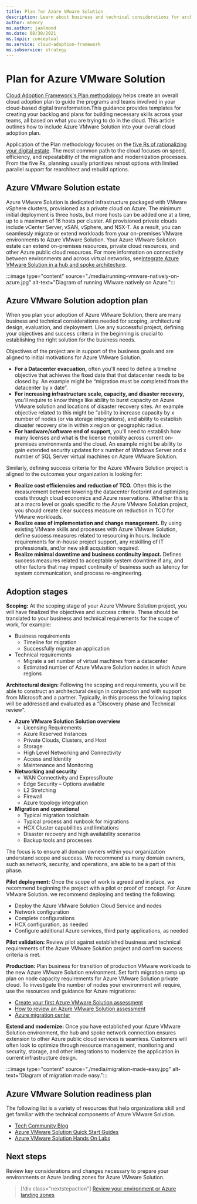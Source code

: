 ```yaml
---
title: Plan for Azure VMware Solution
description: Learn about business and technical considerations for architectural design, evaluation, and deployment of Azure VMWare Solution
author: mhenry
ms.author: jaalmond
ms.date: 08/30/2021
ms.topic: conceptual
ms.service: cloud-adoption-framework
ms.subservice: strategy
---
```


# Plan for Azure VMware Solution

[Cloud Adoption Framework's Plan methodology](../../plan/index.md) helps create an overall cloud adoption plan to guide the programs and teams involved in your cloud-based digital transformation.This guidance provides templates for creating your backlog and plans for building necessary skills across your teams, all based on what you are trying to do in the cloud. This article outlines how to include Azure VMware Solution into your overall cloud adoption plan.

Application of the Plan methodology focuses on the [five Rs of rationalizing your digital estate](../../digital-estate/5-rs-of-rationalization.md). The most common path to the cloud focuses on speed, efficiency, and repeatability of the migration and modernization processes. From the five Rs, planning usually prioritizes rehost options with limited parallel support for rearchitect and rebuild options.

## Azure VMware Solution estate

Azure VMware Solution is dedicated infrastructure packaged with VMware vSphere clusters, provisioned as a private cloud on Azure. The minimum initial deployment is three hosts, but more hosts can be added one at a time, up to a maximum of 16 hosts per cluster. All provisioned private clouds include vCenter Server, vSAN, vSphere, and NSX-T. As a result, you can seamlessly migrate or extend workloads from your on-premises VMware environments to Azure VMware Solution. Your Azure VMware Solution estate can extend on-premises resources, private cloud resources, and other Azure public cloud resources. For more information on connectivity between environments and across virtual networks, see[Integrate Azure VMware Solution in a hub and spoke architecture](./concepts-hub-and-spoke.md).

:::image type="content" source="./media/running-vmware-natively-on-azure.jpg" alt-text="Diagram of running VMware natively on Azure.":::

## Azure VMware Solution adoption plan

When you plan your adoption of Azure VMware Solution, there are many business and technical considerations needed for scoping, architectural design, evaluation, and deployment. Like any successful project, defining your objectives and success criteria in the beginning is crucial to establishing the right solution for the business needs.

Objectives of the project are in support of the business goals and are aligned to initial motivations for Azure VMware Solution.

- **For a Datacenter evacuation,** often you'll need to define a timeline objective that achieves the fixed date that that datacenter needs to be closed by. An example might be “migration must be completed from the datacenter by x date”.
- **For increasing infrastructure scale, capacity, and disaster recovery,** you'll require to know things like ability to burst capacity on Azure VMware solution and locations of disaster recovery sites. An example objective related to this might be “ability to increase capacity by x number of nodes (or via storage integrations), and ability to establish disaster recovery site in within x region or geographic radius.
- **For hardware/software end of support,** you'll need to establish how many licenses and what is the license mobility across current on-premises environments and the cloud. An example might be ability to gain extended security updates for x number of Windows Server and x number of SQL Server virtual machines on Azure VMware Solution.

Similarly, defining success criteria for the Azure VMware Solution project is aligned to the outcomes your organization is looking for:

- **Realize cost efficiencies and reduction of TCO.** Often this is the measurement between lowering the datacenter footprint and optimizing costs through cloud economics and Azure reservations. Whether this is at a macro level or goals specific to the Azure VMware Solution project, you should create clear success measure on reduction in TCO for VMware workloads.
- **Realize ease of implementation and change management.** By using existing VMware skills and processes with Azure VMware Solution, define success measures related to resourcing in hours. Include requirements for in-house project support, any reskilling of IT professionals, and/or new skill acquisition required.
- **Realize minimal downtime and business continuity impact.** Defines success measures related to acceptable system downtime if any, and other factors that may impact continuity of business such as latency for system communication, and process re-engineering.

## Adoption stages

**Scoping:** At the scoping stage of your Azure VMware Solution project, you will have finalized the objectives and success criteria. These should be translated to your business and technical requirements for the scope of work, for example:

- Business requirements
  - Timeline for migration
  - Successfully migrate an application
- Technical requirements
  - Migrate a set number of virtual machines from a datacenter
  - Estimated number of Azure VMware Solution nodes in which Azure regions

**Architectural design:**
Following the scoping and requirements, you will be able to construct an architectural design in conjunction and with support from Microsoft and a partner. Typically, in this process the following topics will be addressed and evaluated as a “Discovery phase and Technical review".

- **Azure VMware Solution Solution overview**
  - Licensing Requirements
  - Azure Reserved Instances
  - Private Clouds, Clusters, and Host
  - Storage
  - High Level Networking and Connectivity
  - Access and Identity
  - Maintenance and Monitoring
- **Networking and security**
  - WAN Connectivity and ExpressRoute
  - Edge Security – Options available
  - L2 Stretching
  - Firewall
  - Azure topology integration
- **Migration and operational**
  - Typical migration toolchain
  - Typical process and runbook for migrations
  - HCX Cluster capabilities and limitations
  - Disaster recovery and high availability scenarios
  - Backup tools and processes

The focus is to ensure all domain owners within your organization understand scope and success. We recommend as many domain owners, such as network, security, and operations, are able to be a part of this phase.

**Pilot deployment:** Once the scope of work is agreed and in place, we recommend beginning the project with a pilot or proof of concept. For Azure VMware Solution. we recommend deploying and testing the following:

- Deploy the Azure VMware Solution Cloud Service and nodes
- Network configuration
- Complete configurations
- HCX configuration, as needed
- Configure additional Azure services, third party applications, as needed

**Pilot validation:** Review pilot against established business and technical requirements of the Azure VMware Solution project and confirm success criteria is met.

**Production:** Plan business for transition of production VMware workloads to the new Azure VMware Solution environment. Set forth migration ramp up plan on node capacity requirements for Azure VMware Solution private cloud. To investigate the number of nodes your environment will require, use the resources and guidance for Azure migrations:

- [Create your first Azure VMware Solution assessment](/azure/migrate/how-to-create-azure-vmware-solution-assessment)
- [How to review an Azure VMware Solution assessment](/azure/migrate/tutorial-assess-vmware-azure-vmware-solution)
- [Azure migration center](https://azure.microsoft.com/migration/)

**Extend and modernize:** Once you have established your Azure VMware Solution environment, the hub and spoke network connection ensures extension to other Azure public cloud services is seamless. Customers will often look to optimize through resource management, monitoring and security, storage, and other integrations to modernize the application in current infrastructure design.

:::image type="content" source="./media/migration-made-easy.jpg" alt-text="Diagram of migration made easy.":::

## Azure VMware Solution readiness plan

The following list is a variety of resources that help organizations skill and get familiar with the technical components of Azure VMware Solution.

- [Tech Community Blog](https://techcommunity.microsoft.com/t5/azure-migration-and/bg-p/AzureMigrationBlog)
- [Azure VMware Solution Quick Start Guides](/azure/azure-vmware/plan-private-cloud-deployment)
- [Azure VMware Solution Hands On Labs](https://web.hol.vmware.com/landingPages/index.aspx?id=PN5RRQA9)

## Next steps

Review key considerations and changes necessary to prepare your environments or Azure landing zones for Azure VMware Solution.

> [!div class="nextstepaction"]
> [Review your environment or Azure landing zones](./ready.md)
